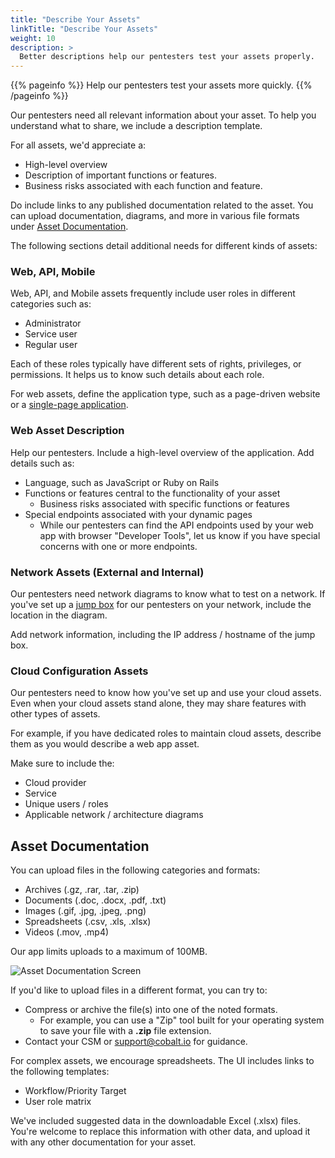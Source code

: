 ```yaml
---
title: "Describe Your Assets"
linkTitle: "Describe Your Assets"
weight: 10
description: >
  Better descriptions help our pentesters test your assets properly.
---
```


{{% pageinfo %}}
Help our pentesters test your assets more quickly.
{{% /pageinfo %}}

<!-- What I've set up is different from the "Asset Description" popup.
In my judgment, the descriptions in our UI are not consistent. -->

Our pentesters need all relevant information about your asset. To help
you understand what to share, we include a description template.

For all assets, we'd appreciate a:

- High-level overview
- Description of important functions or features.
- Business risks associated with each function and feature.

Do include links to any published documentation related to the
asset. You can upload documentation, diagrams, and more in various
file formats under [Asset Documentation](#asset-documentation).

The following sections detail additional needs for different kinds of assets:

### Web, API, Mobile

Web, API, and Mobile assets frequently include user roles in different
categories such as:

- Administrator
- Service user
- Regular user

Each of these roles typically have different sets of rights, privileges,
or permissions. It helps us to know such details about each role.

For web assets, define the application type, such as a page-driven website
or a [single-page application](https://developer.mozilla.org/en-US/docs/Glossary/SPA).

### Web Asset Description

Help our pentesters. Include a high-level overview of the application.
Add details such as:

- Language, such as JavaScript or Ruby on Rails
- Functions or features central to the functionality of your asset
  - Business risks associated with specific functions or features
- Special endpoints associated with your dynamic pages
  - While our pentesters can find the API endpoints used by your web app with
    browser "Developer Tools", let us know if you have special concerns with
    one or more endpoints.

### Network Assets (External and Internal)

Our pentesters need network diagrams to know what to test on a network.
If you've set up a [jump box](../glossary#jump-box) for our pentesters on your
network, include the location in the diagram.

Add network information, including the IP address / hostname of the
jump box.

### Cloud Configuration Assets

Our pentesters need to know how you've set up and use your cloud assets.
Even when your cloud assets stand alone, they may share features with 
other types of assets.

For example, if you have dedicated roles to maintain cloud assets, describe
them as you would describe a web app asset.

Make sure to include the:

- Cloud provider
- Service
- Unique users / roles
- Applicable network / architecture diagrams

## Asset Documentation

You can upload files in the following categories and formats:

- Archives (.gz, .rar, .tar, .zip)
- Documents (.doc, .docx, .pdf, .txt)
- Images (.gif, .jpg, .jpeg, .png)
- Spreadsheets (.csv, .xls, .xlsx)
- Videos (.mov, .mp4) 

Our app limits uploads to a maximum of 100MB.

![Asset Documentation Screen](/AssetDocumentation.png "Uploads related to your asset")

If you'd like to upload files in a different format, you can try to:

- Compress or archive the file(s) into one of the noted formats.
  - For example, you can use a "Zip" tool built for your operating system to
    save your file with a **.zip** file extension.
- Contact your CSM or support@cobalt.io for guidance.

For complex assets, we encourage spreadsheets. The UI includes links to the following
templates:

- Workflow/Priority Target
- User role matrix

We've included suggested data in the downloadable Excel (.xlsx) files.
You're welcome to replace this information with other data, and upload it
with any other documentation for your asset.
